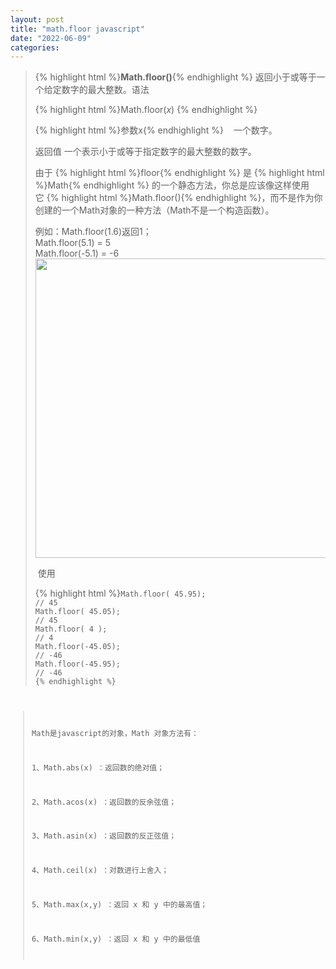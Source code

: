 ```yaml
---
layout: post
title: "math.floor javascript"
date: "2022-06-09"
categories: 
---
```

<blockquote> 
<p>{% highlight html %}<strong>Math.floor()</strong>{% endhighlight %} 返回小于或等于一个给定数字的最大整数。语法</p> 
{% highlight html %}Math.floor(<em>x</em>) {% endhighlight %} 
<p>{% highlight html %}参数x{% endhighlight %}    一个数字。</p> 
<p>返回值 一个表示小于或等于指定数字的最大整数的数字。</p> 
<p>由于 {% highlight html %}floor{% endhighlight %} 是 {% highlight html %}Math{% endhighlight %} 的一个静态方法，你总是应该像这样使用它 {% highlight html %}Math.floor(){% endhighlight %}，而不是作为你创建的一个Math对象的一种方法（Math不是一个构造函数）。</p> 
<p>例如：Math.floor(1.6)返回1；<br> Math.floor(5.1) = 5<br> Math.floor(-5.1) = -6<img alt="" height="479" src="https://img-blog.csdnimg.cn/8c7d545ccc024e86bd468ef710dc7cd0.png?x-oss-process=image/watermark,type_d3F5LXplbmhlaQ,shadow_50,text_Q1NETiBA6K645aKo44Gu5bCP6J206J22,size_20,color_FFFFFF,t_70,g_se,x_16" width="1200"></p> 
<p> 使用</p> 
{% highlight html %}<code class="language-javascript">Math.floor( 45.95);
// 45
Math.floor( 45.05);
// 45
Math.floor( 4 );
// 4
Math.floor(-45.05);
// -46
Math.floor(-45.95);
// -46
{% endhighlight %} 
</blockquote> 
<blockquote> 
<p>Math是javascript的对象，Math 对象方法有：</p> 
<p>1、Math.abs(x) ：返回数的绝对值；</p> 
<p>2、Math.acos(x) ：返回数的反余弦值；</p> 
<p>3、Math.asin(x) ：返回数的反正弦值； </p> 
<p>4、Math.ceil(x) ：对数进行上舍入；</p> 
<p>5、Math.max(x,y) ：返回 x 和 y 中的最高值；   </p> 
<p>6、Math.min(x,y) ：返回 x 和 y 中的最低值</p> 
</blockquote>
